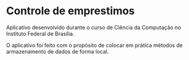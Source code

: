 # Controle de emprestimos
Aplicativo desenvolvido durante o curso de Ciência da Computação no Instituto Federal de Brasília.

O aplicativo foi feito com o propósito de colocar em prática métodos de armazenamento de dados de forma local.
